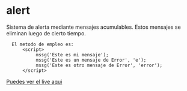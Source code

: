 # alert


   Sistema de alerta mediante mensajes acumulables. Estos mensajes se eliminan luego de cierto tiempo.
      
      El metodo de empleo es: 
          <script> 
               mssg('Este es mi mensaje'); 
               mssg('Este es un mensaje de Error', 'e');
               mssg('Este es otro mensaje de Error', 'error');
          </script>

   <a href="https://soporte00.github.io/alert/">Puedes ver el live aqui</a>
